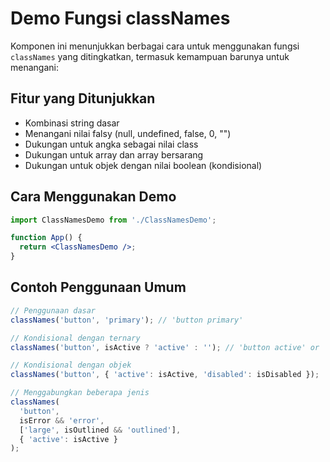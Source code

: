 # Demo Fungsi classNames

Komponen ini menunjukkan berbagai cara untuk menggunakan fungsi `classNames` yang ditingkatkan, termasuk kemampuan barunya untuk menangani:

## Fitur yang Ditunjukkan
- Kombinasi string dasar
- Menangani nilai falsy (null, undefined, false, 0, "")
- Dukungan untuk angka sebagai nilai class
- Dukungan untuk array dan array bersarang
- Dukungan untuk objek dengan nilai boolean (kondisional)

## Cara Menggunakan Demo
```jsx
import ClassNamesDemo from './ClassNamesDemo';

function App() {
  return <ClassNamesDemo />;
}
```

## Contoh Penggunaan Umum

```jsx
// Penggunaan dasar
classNames('button', 'primary'); // 'button primary'

// Kondisional dengan ternary
classNames('button', isActive ? 'active' : ''); // 'button active' or 'button'

// Kondisional dengan objek
classNames('button', { 'active': isActive, 'disabled': isDisabled });

// Menggabungkan beberapa jenis
classNames(
  'button',
  isError && 'error',
  ['large', isOutlined && 'outlined'],
  { 'active': isActive }
);
```
